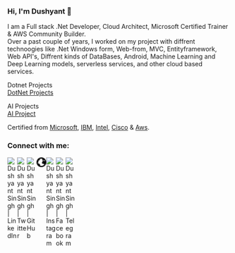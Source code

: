 ### Hi, I'm Dushyant 👋

I am a Full stack .Net Developer, Cloud Architect, Microsoft Certified Trainer & AWS Community Builder. <br>
Over a past couple of years, I worked on my project with diffrent technoogies like .Net Windows form, Web-from, MVC, Entityframework, Web API's, Diffrent kinds of DataBases, Android, Machine Learning and Deep Learning models, serverless services, and other cloud based services.

Dotnet Projects <br>
[DotNet Projects](https://github.com/Dushyantsingh-ds/dotnet-projects)

AI Projects <br>
[AI Project](https://github.com/Dushyantsingh-ds/ai-projects)

Certified from 
[Microsoft](https://www.youracclaim.com/users/dushyantsingh.ds/badges), 
[IBM](https://www.youracclaim.com/users/dushyantsingh.ds/badges), 
[Intel](https://www.youracclaim.com/users/dushyantsingh.ds/badges), 
[Cisco](https://www.youracclaim.com/users/dushyantsingh.ds/badges) 
& [Aws](https://www.youracclaim.com/users/dushyantsingh.ds/badges).




### Connect with me:

[<img align="left" alt="Dushyant Singh | LinkedIn" width="22px" src="https://cdn.jsdelivr.net/npm/simple-icons@v3/icons/linkedin.svg" />][linkedin]
[<img align="left" alt="Dushyant Singh | Twitter" width="22px" src="https://cdn.jsdelivr.net/npm/simple-icons@v3/icons/twitter.svg" />][twitter]
[<img align="left" alt="Dushyant Singh | GitHub" width="22px" src="https://cdn.jsdelivr.net/npm/simple-icons@v3/icons/medium.svg" />][github]
[<img align="left" alt="Dushyant Singh | Medium" width="22px" src="https://raw.githubusercontent.com/iconic/open-iconic/master/svg/globe.svg" />][medium]
[<img align="left" alt="Dushyant Singh | Instagram" width="22px" src="https://cdn.jsdelivr.net/npm/simple-icons@v3/icons/instagram.svg" />][instagram]
[<img align="left" alt="Dushyant Singh | Facebook" width="22px" src="https://cdn.jsdelivr.net/npm/simple-icons@v3/icons/facebook.svg" />][facebook]
[<img align="left" alt="Dushyant Singh | Telegram" width="22px" src="https://cdn.jsdelivr.net/npm/simple-icons@v3/icons/telegram.svg" />][telegram]

<br />

[medium]: https://dushyantsingh-ds.medium.com/
[linkedin]: https://linkedin.com/in/dushyantsingh-ds/
[instagram]: https://www.instagram.com/dushyantsingh.ds/
[twitter]: https://twitter.com/dushyantsingh_d
[facebook]: https://www.facebook.com/dushyantsingh.india
[github]: https://github.com/Dushyantsingh-ds
[telegram]: https://t.me/dushyantsingh_d
